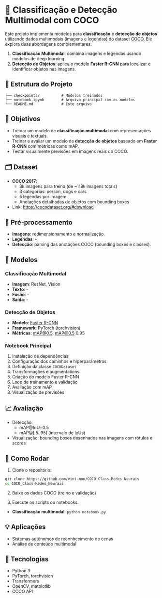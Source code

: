 # 🧠 Classificação e Detecção Multimodal com COCO

Este projeto implementa modelos para **classificação** e **detecção de objetos** utilizando dados multimodais (imagens e legendas) do dataset [COCO](https://cocodataset.org/). Ele explora duas abordagens complementares:

1. **Classificação Multimodal**: combina imagens e legendas usando modelos de deep learning.
2. **Detecção de Objetos**: aplica o modelo **Faster R-CNN** para localizar e identificar objetos nas imagens.

## 📁 Estrutura do Projeto

```
├── checkpoints/          # Modelos treinados
├── notebook.ipynb        # Arquivo principal com os modelos
└── README.md             # Este arquivo
```

## 🎯 Objetivos

- Treinar um modelo de **classificação multimodal** com representações visuais e textuais.
- Treinar e avaliar um modelo de **detecção de objetos** baseado em **Faster R-CNN** com métricas como mAP.
- Testar visualmente previsões em imagens reais do COCO.

## 🗂️ Dataset

- **COCO 2017**:
  - 3k imagens para treino (de ~118k imagens totais)
  - 3 categorias: person, dogs e cars
  - 5 legendas por imagem
  - Anotações detalhadas de objetos com bounding boxes
- Link: https://cocodataset.org/#download

## 🔧 Pré-processamento

- **Imagens**: redimensionamento e normalização.
- **Legendas**: -
- **Detecção**: parsing das anotações COCO (bounding boxes e classes).

## 🧠 Modelos

### Classificação Multimodal

- **Imagem**: ResNet, Vision
- **Texto**: -
- **Fusão**: -
- **Saída**: -

### Detecção de Objetos

- **Modelo**: [Faster R-CNN](https://arxiv.org/abs/1506.01497)
- **Framework**: PyTorch (torchvision)
- **Métricas**: mAP@0.5, mAP@0.5:0.95

### Notebook Principal

1. Instalação de dependências
2. Configuração dos caminhos e hiperparâmetros
3. Definição da classe `COCODataset`
4. Transformações e augmentations
5. Criação do modelo Faster R-CNN
6. Loop de treinamento e validação
7. Avaliação com mAP
8. Visualização de previsões

## 📈 Avaliação

- Detecção:
  - mAP@IoU=0.5
  - mAP@[.5:.95] (intervalo de IoUs)
- Visualização: bounding boxes desenhados nas imagens com rótulos e scores

## 🚀 Como Rodar

1. Clone o repositório:

```bash
git clone https://github.com/vini-mon/COCO_Class-Redes_Neurais
cd COCO_Class-Redes_Neurais
```

2. Baixe os dados COCO (treino e validação)

3. Execute os scripts ou notebooks:

- **Classificação multimodal**: `python notebook.py`

## 💡 Aplicações

- Sistemas autônomos de reconhecimento de cenas
- Análise de conteúdo multimodal

## 🧪 Tecnologias

- Python 3
- PyTorch, torchvision
- Transformers
- OpenCV, matplotlib
- COCO API